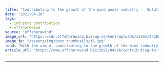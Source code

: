 ```yaml
---
title: "Contributing to the growth of the wind power industry -  Solutions today to the challenges of the future"
date: "2021-04-26"
tags: 
  - industry contribution
  - offshorewind
source: "offshorewind"
image_url: "https://cdn.offshorewind.biz/wp-content/uploads/sites/2/2021/04/23115004/Faccin_Wind_Banner-2.jpg"
image_fp: "/assets/img/post_thumbnails/16.jpg"
lead: "With the aim of contributing to the growth of the wind industry, Faccin Group"
article_url: "https://www.offshorewind.biz/2021/04/26/contributing-to-the-growth-of-the-wind-power-industry-solutions-today-to-the-challenges-of-the-future/"
---
```


---
